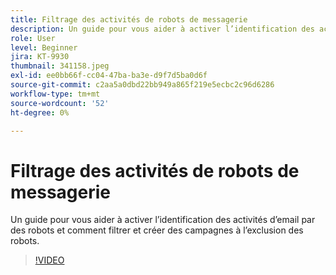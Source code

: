 ```yaml
---
title: Filtrage des activités de robots de messagerie
description: Un guide pour vous aider à activer l’identification des activités d’email par des robots et comment filtrer et créer des campagnes à l’exclusion des robots.
role: User
level: Beginner
jira: KT-9930
thumbnail: 341158.jpeg
exl-id: ee0bb66f-cc04-47ba-ba3e-d9f7d5ba0d6f
source-git-commit: c2aa5a0dbd22bb949a865f219e5ecbc2c96d6286
workflow-type: tm+mt
source-wordcount: '52'
ht-degree: 0%

---
```


# Filtrage des activités de robots de messagerie

Un guide pour vous aider à activer l’identification des activités d’email par des robots et comment filtrer et créer des campagnes à l’exclusion des robots.

>[!VIDEO](https://video.tv.adobe.com/v/341158/?quality=12&learn=on)
